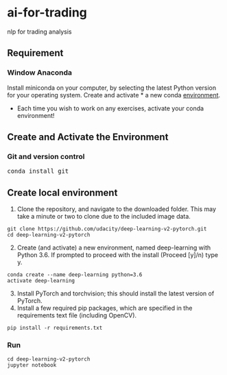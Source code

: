 # ai-for-trading
nlp for trading analysis

## Requirement
### Window Anaconda
Install miniconda on your computer, by selecting the latest Python version for your operating system.
Create and activate * a new conda [environment](https://conda.io/projects/conda/en/latest/user-guide/concepts/environments.html).
* Each time you wish to work on any exercises, activate your conda environment!

## Create and Activate the Environment
### Git and version control
<pre>conda install git</pre>

## Create local environment
1. Clone the repository, and navigate to the downloaded folder. This may take a minute or two to clone due to the included image data.
```
git clone https://github.com/udacity/deep-learning-v2-pytorch.git
cd deep-learning-v2-pytorch
```
2. Create (and activate) a new environment, named deep-learning with Python 3.6. If prompted to proceed with the install (Proceed [y]/n) type y.
  ```
  conda create --name deep-learning python=3.6
  activate deep-learning
  ```
3. Install PyTorch and torchvision; this should install the latest version of PyTorch.
4. Install a few required pip packages, which are specified in the requirements text file (including OpenCV).
```
pip install -r requirements.txt
```

### Run
```
cd deep-learning-v2-pytorch
jupyter notebook
```
